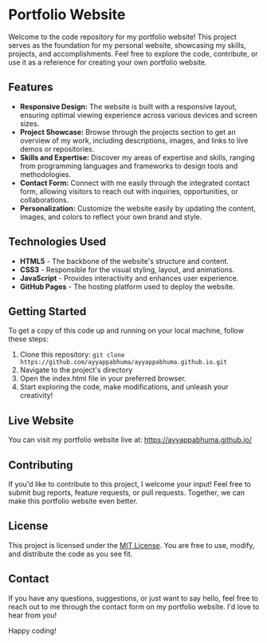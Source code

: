 # Portfolio Website

Welcome to the code repository for my portfolio website! This project serves as the foundation for my personal website, showcasing my skills, projects, and accomplishments. Feel free to explore the code, contribute, or use it as a reference for creating your own portfolio website.

## Features

- **Responsive Design:** The website is built with a responsive layout, ensuring optimal viewing experience across various devices and screen sizes.
- **Project Showcase:** Browse through the projects section to get an overview of my work, including descriptions, images, and links to live demos or repositories.
- **Skills and Expertise:** Discover my areas of expertise and skills, ranging from programming languages and frameworks to design tools and methodologies.
- **Contact Form:** Connect with me easily through the integrated contact form, allowing visitors to reach out with inquiries, opportunities, or collaborations.
- **Personalization:** Customize the website easily by updating the content, images, and colors to reflect your own brand and style.

## Technologies Used

- **HTML5** - The backbone of the website's structure and content.
- **CSS3** - Responsible for the visual styling, layout, and animations.
- **JavaScript** - Provides interactivity and enhances user experience.
- **GitHub Pages** - The hosting platform used to deploy the website.

## Getting Started

To get a copy of this code up and running on your local machine, follow these steps:

1. Clone this repository: `git clone https://github.com/ayyappabhuma/ayyappabhuma.github.io.git`
2. Navigate to the project's directory
3. Open the index.html file in your preferred browser.
4. Start exploring the code, make modifications, and unleash your creativity!

## Live Website

You can visit my portfolio website live at: <a href="https://ayyappabhuma.github.io/" target="_blank">https://ayyappabhuma.github.io/</a>

## Contributing

If you'd like to contribute to this project, I welcome your input! Feel free to submit bug reports, feature requests, or pull requests. Together, we can make this portfolio website even better.


## License

This project is licensed under the [MIT License](LICENSE.md). You are free to use, modify, and distribute the code as you see fit.

## Contact

If you have any questions, suggestions, or just want to say hello, feel free to reach out to me through the contact form on my portfolio website. I'd love to hear from you!

Happy coding!
